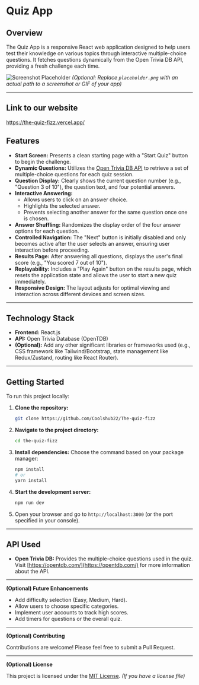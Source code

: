 # Quiz App

## Overview

The Quiz App is a responsive React web application designed to help users test their knowledge on various topics through interactive multiple-choice questions. It fetches questions dynamically from the Open Trivia DB API, providing a fresh challenge each time.

![Screenshot Placeholder](placeholder.png)
*(Optional: Replace `placeholder.png` with an actual path to a screenshot or GIF of your app)*

---

## Link to our website
https://the-quiz-fizz.vercel.app/

## Features

* **Start Screen:** Presents a clean starting page with a "Start Quiz" button to begin the challenge.
* **Dynamic Questions:** Utilizes the [Open Trivia DB API](https://opentdb.com/) to retrieve a set of multiple-choice questions for each quiz session.
* **Question Display:** Clearly shows the current question number (e.g., "Question 3 of 10"), the question text, and four potential answers.
* **Interactive Answering:**
    * Allows users to click on an answer choice.
    * Highlights the selected answer.
    * Prevents selecting another answer for the same question once one is chosen.
* **Answer Shuffling:** Randomizes the display order of the four answer options for each question.
* **Controlled Navigation:** The "Next" button is initially disabled and only becomes active after the user selects an answer, ensuring user interaction before proceeding.
* **Results Page:** After answering all questions, displays the user's final score (e.g., "You scored 7 out of 10").
* **Replayability:** Includes a "Play Again" button on the results page, which resets the application state and allows the user to start a new quiz immediately.
* **Responsive Design:** The layout adjusts for optimal viewing and interaction across different devices and screen sizes.

---

## Technology Stack

* **Frontend:** React.js
* **API:** Open Trivia Database (OpenTDB)
* **(Optional):** Add any other significant libraries or frameworks used (e.g., CSS framework like Tailwind/Bootstrap, state management like Redux/Zustand, routing like React Router).

---

## Getting Started

To run this project locally:

1.  **Clone the repository:**
    ```bash
    git clone https://github.com/Coolshub22/The-quiz-fizz
    ```
2.  **Navigate to the project directory:**
    ```bash
    cd the-quiz-fizz
    ```
3.  **Install dependencies:**
    Choose the command based on your package manager:
    ```bash
    npm install
    # or
    yarn install
    ```
4.  **Start the development server:**
    ```bash
    npm run dev

    ```
5.  Open your browser and go to `http://localhost:3000` (or the port specified in your console).

---

## API Used

* **Open Trivia DB:** Provides the multiple-choice questions used in the quiz. Visit [https://opentdb.com/](https://opentdb.com/) for more information about the API.

---

**(Optional) Future Enhancements**

* Add difficulty selection (Easy, Medium, Hard).
* Allow users to choose specific categories.
* Implement user accounts to track high scores.
* Add timers for questions or the overall quiz.

---

**(Optional) Contributing**

Contributions are welcome! Please feel free to submit a Pull Request.

---

**(Optional) License**

This project is licensed under the [MIT License](LICENSE.md). *(If you have a license file)*